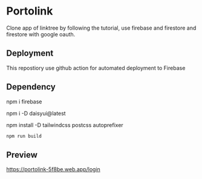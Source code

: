 # Portolink

Clone app of linktree by following the tutorial, use firebase and firestore and firestore with google oauth.




## Deployment

This repostiory use github action for automated deployment to Firebase


## Dependency 
npm i firebase

npm i -D daisyui@latest

npm install -D tailwindcss postcss autoprefixer

```bash
npm run build
```

## Preview
https://portolink-5f8be.web.app/login


